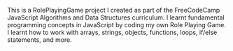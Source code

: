 This is a RolePlayingGame project I created as part of the FreeCodeCamp JavaScript Algorithms and Data Structures curriculum. 
I learnt fundamental programming concepts in JavaScript by coding my own Role Playing Game. I learnt how to work with arrays, strings, objects, functions, loops, if/else statements, and more.
